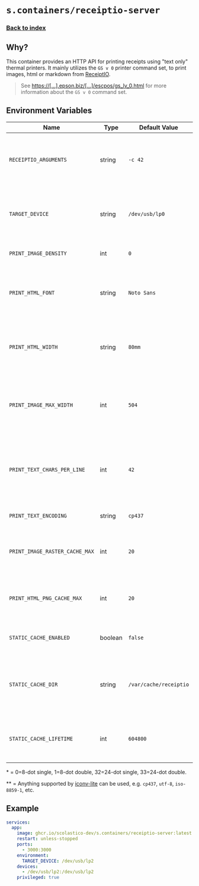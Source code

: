 # `s.containers/receiptio-server`

### [Back to index](../../README.md)

## Why?

This container provides an HTTP API for printing receipts using "text only" thermal printers.
It mainly utilizes the `GS v 0` printer command set, to print images, html or markdown from [ReceiptIO](https://github.com/receiptline/receiptio).

> See [https://[...].epson.biz/[...]/escpos/gs_lv_0.html](https://download4.epson.biz/sec_pubs/pos/reference_en/escpos/gs_lv_0.html) for more information about the `GS v 0` command set.

## Environment Variables

| Name                                  | Type    | Default Value         | Description                                                                       |
|---------------------------------------|---------|-----------------------|-----------------------------------------------------------------------------------|
| `RECEIPTIO_ARGUMENTS`                 | string  | `-c 42`               | Arguments for ReceiptIO, e.g. `-c 42` for 42 characters per line.                 |
| `TARGET_DEVICE`                       | string  | `/dev/usb/lp0`        | Target device for printing, only supporting file paths from linux.                |
| `PRINT_IMAGE_DENSITY`                 | int     | `0`                   | Density for printed images.\*                                                     |
| `PRINT_HTML_FONT`                     | string  | `Noto Sans`           | Font for HTML printing, anything from Google Fonts.                               |
| `PRINT_HTML_WIDTH`                    | string  | `80mm`                | Width for HTML printing. Supports CSS width values, e.g. `80mm`.                  |
| `PRINT_IMAGE_MAX_WIDTH`               | int     | `504`                 | Maximum width for image printing in dots. See printer manual for details.         |
| `PRINT_TEXT_CHARS_PER_LINE`           | int     | `42`                  | Characters per line feed directly printing text without the `GS v 0` command set. |
| `PRINT_TEXT_ENCODING`                 | string  | `cp437`               | Encoding for text printing.\*\*                                                   |
| `PRINT_IMAGE_RASTER_CACHE_MAX`        | int     | `20`                  | Maximum number of image rasters to keep in the cache.                             |
| `PRINT_HTML_PNG_CACHE_MAX`            | int     | `20`                  | Maximum number of HTML PNGs to keep in the cache.                                 |
| `STATIC_CACHE_ENABLED`                | boolean | `false`               | Enable file, instead of in-memory caching.                                        |
| `STATIC_CACHE_DIR`                    | string  | `/var/cache/receiptio`| Directory for static cache files. Must be writable by the container user.         |
| `STATIC_CACHE_LIFETIME`               | int     | `604800`              | Lifetime of static cache files in seconds (default: 7 days).                      |

\* = 0=8-dot single, 1=8-dot double, 32=24-dot single, 33=24-dot double.

\*\* =  Anything supported by [iconv-lite](https://www.npmjs.com/package/iconv-lite) can be used, e.g. `cp437`, `utf-8`, `iso-8859-1`, etc.

## Example

```yml
services:
  app:
    image: ghcr.io/scolastico-dev/s.containers/receiptio-server:latest
    restart: unless-stopped
    ports:
      - 3000:3000
    environment:
      TARGET_DEVICE: /dev/usb/lp2
    devices:
      - /dev/usb/lp2:/dev/usb/lp2
    privileged: true
```
